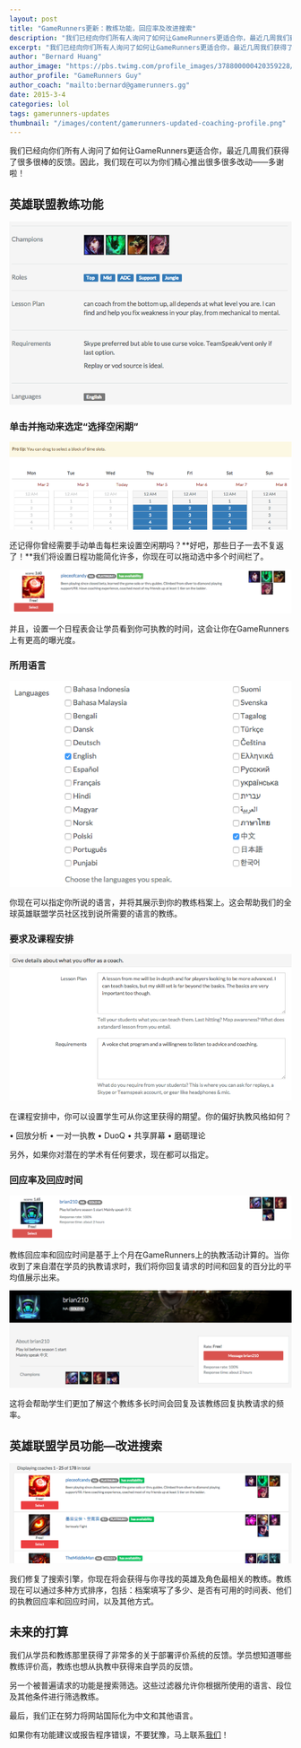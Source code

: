 ```yaml
---
layout: post
title: "GameRunners更新：教练功能，回应率及改进搜索"
description: "我们已经向你们所有人询问了如何让GameRunners更适合你，最近几周我们获得了很多很棒的反馈"
excerpt: "我们已经向你们所有人询问了如何让GameRunners更适合你，最近几周我们获得了很多很棒的反馈。因此，我们现在可以为你们精心推出很多很多改动——多谢啦！"
author: "Bernard Huang"
author_image: "https://pbs.twimg.com/profile_images/378800000420359228/a73e0d9f4cb08c28ebd9585a91d25c8b_400x400.jpeg"
author_profile: "GameRunners Guy"
author_coach: "mailto:bernard@gamerunners.gg"
date: 2015-3-4
categories: lol
tags: gamerunners-updates
thumbnail: "/images/content/gamerunners-updated-coaching-profile.png"
---
```

我们已经向你们所有人询问了如何让GameRunners更适合你，最近几周我们获得了很多很棒的反馈。因此，我们现在可以为你们精心推出很多很多改动——多谢啦！

## 英雄联盟教练功能

<a href="http://www.gamerunners.gg/coaching_profile/edit?view=details">![GameRunners Coaching feature updates](/images/content/gamerunners-updated-coaching-profile.png)</a>

### 单击并拖动来选定“选择空闲期”

<a href="http://www.gamerunners.gg/schedule/edit">![GameRunners draggable schedules](/images/content/gamerunners-draggable-schedule.png)</a>

还记得你曾经需要手动单击每栏来设置空闲期吗？**好吧，那些日子一去不复返了！**我们将设置日程功能简化许多，你现在可以拖动选中多个时间栏了。

<a href="http://www.gamerunners.gg/schedule/edit">![GameRunners active schedules](/images/content/gamerunners-active-schedule.png)</a>

并且，设置一个日程表会让学员看到你可执教的时间，这会让你在GameRunners上有更高的曝光度。

### 所用语言

<a href="http://www.gamerunners.gg/coaching_profile/edit?view=details">![GameRunners languages spoken](/images/content/gamerunners-languages-spoken.png)</a>

你现在可以指定你所说的语言，并将其展示到你的教练档案上。这会帮助我们的全球英雄联盟学员社区找到说所需要的语言的教练。

### 要求及课程安排

<a href="http://www.gamerunners.gg/coaching_profile/edit?view=details">![GameRunners lesson plans and requirements](/images/content/gamerunners-lesson-plan-requirements.png)</a>

在课程安排中，你可以设置学生可从你这里获得的期望。你的偏好执教风格如何？

• 回放分析
• 一对一执教
• DuoQ
• 共享屏幕
• 磨砺理论

另外，如果你对潜在的学术有任何要求，现在都可以指定。

### 回应率及回应时间

![GameRunners search response rate & time](/images/content/gamerunners-search-response-rate-time.png)

教练回应率和回应时间是基于上个月在GameRunners上的执教活动计算的。当你收到了来自潜在学员的执教请求时，我们将你回复请求的时间和回复的百分比的平均值展示出来。

![GameRunners coaching profile response rate & time](/images/content/gamerunners-profile-response-rate-time.png)

这将会帮助学生们更加了解这个教练多长时间会回复及该教练回复执教请求的频率。

## 英雄联盟学员功能—改进搜索

<a href="http://www.gamerunners.gg/coaches?utf8=%E2%9C%93&q=&region=">![GameRunners search improvements](/images/content/gamerunners-search-improvements.png)</a>

我们修复了搜索引擎，你现在将会获得与你寻找的英雄及角色最相关的教练。教练现在可以通过多种方式排序，包括：档案填写了多少、是否有可用的时间表、他们的执教回应率和回应时间，以及其他方式。

## 未来的打算

我们从学员和教练那里获得了非常多的关于部署评价系统的反馈。学员想知道哪些教练评价高，教练也想从执教中获得来自学员的反馈。

另一个被普遍请求的功能是搜索筛选。这些过滤器允许你根据所使用的语言、段位及其他条件进行筛选教练。

最后，我们正在努力将网站国际化为中文和其他语言。

如果你有功能建议或报告程序错误，不要犹豫，马上联系<a href="mailto:bernard@gamerunners.gg">我们</a>！